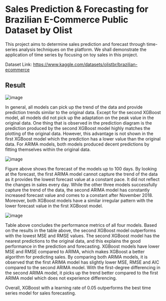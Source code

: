 # Sales Prediction & Forecasting for Brazilian E-Commerce Public Dataset by Olist

This project aims to determine sales prediction and forecast through time-series analysis techniques on the platform. We shall demonstrate the application of time series by focusing on toy sales in this project.

Dataset Link: https://www.kaggle.com/datasets/olistbr/brazilian-ecommerce

## Result

![image](https://user-images.githubusercontent.com/72193228/190415652-7fa42395-d0ca-429d-a331-469e638f0b2e.png)

In general, all models can pick up the trend of the data and provide prediction trends similar to the original data. Except for the second XGBoost model, all models did not pick up the adaptation on the peak value in the original data. One thing that is observed in the prediction diagram is the prediction produced by the second XGBoost model highly matches the plotting of the original data. However, this advantage is not shown in the first XGBoost model which the prediction has a lower value than the original data. For ARIMA models, both models produced decent predictions by fitting themselves within the original data. 

![image](https://user-images.githubusercontent.com/72193228/190415692-2af6a158-8dc0-401c-a6e0-552cc46f1366.png)

Figure above shows the forecast of the models up to 100 days. By looking at the forecast, the first ARIMA model cannot capture the trend of the data as it provides the lowest forecast value at a constant pace. It did not reflect the changes in sales every day. While the other three models successfully capture the trend of the data, the second ARIMA model has constantly increased forecast value and comes to a constant after November 2018. Moreover, both XGBoost models have a similar irregular pattern with the lower forecast value in the first XGBoost model.

![image](https://user-images.githubusercontent.com/72193228/190415790-bb7e5103-9019-4b44-9cd0-63351b26d93a.png)

Table above concludes the performance metrics of all four models. Based on the results in the table above, the second XGBoost model outperforms with the lowest MSE and RMSE values. The second XGBoost model has the nearest predictions to the original data, and this explains the good performance in the prediction and forecasting. XGBoost models have lower MSE and RMSE compared to ARIMA, which makes XGBoost a better algorithm for predicting sales. By comparing both ARIMA models, it is observed that the first ARIMA model has slightly lower MSE, RMSE and AIC compared to the second ARIMA model. With the first-degree differencing in the second ARIMA model, it picks up the trend better compared to the first ARIMA model which does not experience differencing.

Overall, XGBoost with a learning rate of 0.05 outperforms the best time series model for sales forecasting.
